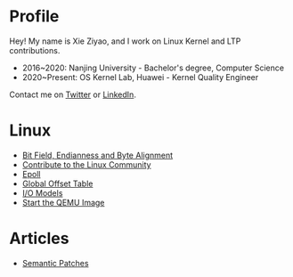 # Profile

Hey! My name is Xie Ziyao, and I work on Linux Kernel and LTP contributions.

- 2016~2020: Nanjing University - Bachelor's degree, Computer Science
- 2020~Present: OS Kernel Lab, Huawei - Kernel Quality Engineer

Contact me on [Twitter](https://twitter.com/XieZiyao) or [LinkedIn](https://www.linkedin.com/in/xieziyao/).

# Linux

- [Bit Field, Endianness and Byte Alignment](linux/bitField_endianness_byteAlignment/bitField_endianness_byteAlignment.md)
- [Contribute to the Linux Community](linux/contribute_to_the_linux_community/contribute_to_the_linux_community.md)
- [Epoll](linux/epoll/epoll.md)
- [Global Offset Table](linux/global_offset_table/global_offset_table.md)
- [I/O Models](linux/io_models/io_models.md)
- [Start the QEMU Image](linux/start_the_qemu_image/start_the_qemu_image.md)

# Articles

- [Semantic Patches](articles/semantic-patches-talk-ols07/semantic-patches-talk-ols07.md)

